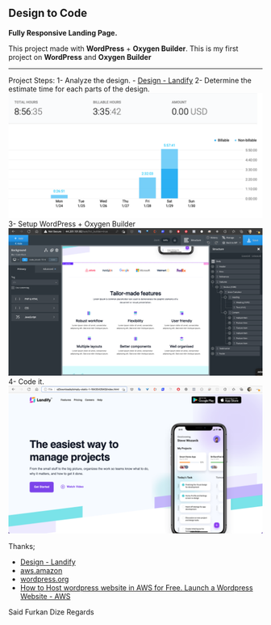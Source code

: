 ## Design to Code

**Fully Responsive Landing Page.**

This project made with **WordPress** + **Oxygen Builder**.
This is my first project on **WordPress** and **Oxygen Builder**

---

Project Steps:
1- Analyze the design. - [Design - Landify](https://landify.design/)
2- Determine the estimate time for each parts of the design.![Estimate Time](estimateTime.png)
3- Setup WordPress + Oxygen Builder ![WordPress - Oxygen Builder](WordPressOxygenBuilderScreenShot.png)
4- Code it. ![Site Screen Shot](./siteScreenShot.png)

Thanks;

- [Design - Landify](https://landify.design/)
- [aws.amazon](https://aws.amazon.com/tr/)
- [wordpress.org](https://wordpress.org/)
- [How to Host wordpress website in AWS for Free. Launch a Wordpress Website - AWS](https://youtu.be/5qxZj-PbAN0)

Said Furkan Dize
Regards
